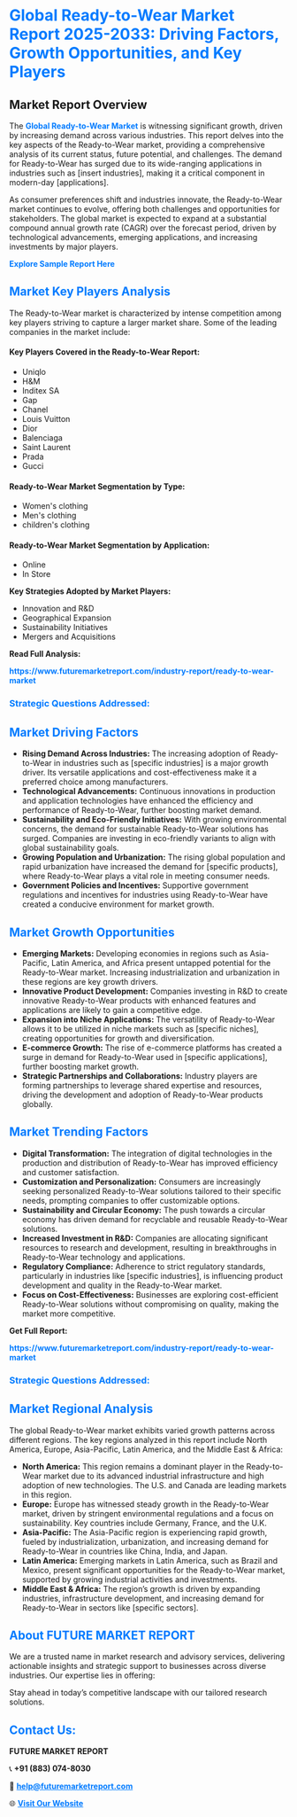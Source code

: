 <h1 style="color: #007BFF;">Global Ready-to-Wear Market Report 2025-2033: Driving Factors, Growth Opportunities, and Key Players</h1>

<section id="overview">
<h2>Market Report Overview</h2>
<p>The <a href="https://www.futuremarketreport.com/industry-report/ready-to-wear-market" style="color: #007BFF; text-decoration: none;"><strong>Global Ready-to-Wear Market</strong></a> is witnessing significant growth, driven by increasing demand across various industries. This report delves into the key aspects of the Ready-to-Wear market, providing a comprehensive analysis of its current status, future potential, and challenges. The demand for Ready-to-Wear has surged due to its wide-ranging applications in industries such as [insert industries], making it a critical component in modern-day [applications].</p>
<p>As consumer preferences shift and industries innovate, the Ready-to-Wear market continues to evolve, offering both challenges and opportunities for stakeholders. The global market is expected to expand at a substantial compound annual growth rate (CAGR) over the forecast period, driven by technological advancements, emerging applications, and increasing investments by major players.</p>
</section>

<section id="overview">
<p><a href="https://www.futuremarketreport.com/request-sample/reportId=109460" style="color: #007BFF; text-decoration: none;"><strong>Explore Sample Report Here</strong></a></p>
</section>

<section id="key-players">
<h2 style="color: #007BFF;">Market Key Players Analysis</h2>
<p>The Ready-to-Wear market is characterized by intense competition among key players striving to capture a larger market share. Some of the leading companies in the market include:</p>
<h4>Key Players Covered in the Ready-to-Wear Report:</h4>
<ul><li>Uniqlo</li><li>H&amp;M</li><li>Inditex SA</li><li>Gap</li><li>Chanel</li><li>Louis Vuitton</li><li>Dior</li><li>Balenciaga</li><li>Saint Laurent</li><li>Prada</li><li>Gucci</li></ul>
<h4>Ready-to-Wear Market Segmentation by Type:</h4>
<ul><li>Women&#039;s clothing</li><li>Men&#039;s clothing</li><li>children&#039;s clothing</li></ul>

<h4>Ready-to-Wear Market Segmentation by Application:</h4>
<ul><li>Online</li><li>In Store</li></ul>
<p><strong>Key Strategies Adopted by Market Players:</strong></p>
<ul>
<li>Innovation and R&D</li>
<li>Geographical Expansion</li>
<li>Sustainability Initiatives</li>
<li>Mergers and Acquisitions</li>
</ul>
</section>

<section>
<p><strong>Read Full Analysis: </strong></p><a href="https://www.futuremarketreport.com/industry-report/ready-to-wear-market" style="color: #007BFF; text-decoration: none;"><strong>https://www.futuremarketreport.com/industry-report/ready-to-wear-market</strong></a>
<h3 style="color: #007BFF;">Strategic Questions Addressed:</h3>
</section>

<section id="driving-factors">
<h2 style="color: #007BFF;">Market Driving Factors</h2>
<ul>
<li><strong>Rising Demand Across Industries:</strong> The increasing adoption of Ready-to-Wear in industries such as [specific industries] is a major growth driver. Its versatile applications and cost-effectiveness make it a preferred choice among manufacturers.</li>
<li><strong>Technological Advancements:</strong> Continuous innovations in production and application technologies have enhanced the efficiency and performance of Ready-to-Wear, further boosting market demand.</li>
<li><strong>Sustainability and Eco-Friendly Initiatives:</strong> With growing environmental concerns, the demand for sustainable Ready-to-Wear solutions has surged. Companies are investing in eco-friendly variants to align with global sustainability goals.</li>
<li><strong>Growing Population and Urbanization:</strong> The rising global population and rapid urbanization have increased the demand for [specific products], where Ready-to-Wear plays a vital role in meeting consumer needs.</li>
<li><strong>Government Policies and Incentives:</strong> Supportive government regulations and incentives for industries using Ready-to-Wear have created a conducive environment for market growth.</li>
</ul>
</section>

<section id="growth-opportunities">
<h2 style="color: #007BFF;">Market Growth Opportunities</h2>
<ul>
<li><strong>Emerging Markets:</strong> Developing economies in regions such as Asia-Pacific, Latin America, and Africa present untapped potential for the Ready-to-Wear market. Increasing industrialization and urbanization in these regions are key growth drivers.</li>
<li><strong>Innovative Product Development:</strong> Companies investing in R&D to create innovative Ready-to-Wear products with enhanced features and applications are likely to gain a competitive edge.</li>
<li><strong>Expansion into Niche Applications:</strong> The versatility of Ready-to-Wear allows it to be utilized in niche markets such as [specific niches], creating opportunities for growth and diversification.</li>
<li><strong>E-commerce Growth:</strong> The rise of e-commerce platforms has created a surge in demand for Ready-to-Wear used in [specific applications], further boosting market growth.</li>
<li><strong>Strategic Partnerships and Collaborations:</strong> Industry players are forming partnerships to leverage shared expertise and resources, driving the development and adoption of Ready-to-Wear products globally.</li>
</ul>
</section>

<section id="trending-factors">
<h2 style="color: #007BFF;">Market Trending Factors</h2>
<ul>
<li><strong>Digital Transformation:</strong> The integration of digital technologies in the production and distribution of Ready-to-Wear has improved efficiency and customer satisfaction.</li>
<li><strong>Customization and Personalization:</strong> Consumers are increasingly seeking personalized Ready-to-Wear solutions tailored to their specific needs, prompting companies to offer customizable options.</li>
<li><strong>Sustainability and Circular Economy:</strong> The push towards a circular economy has driven demand for recyclable and reusable Ready-to-Wear solutions.</li>
<li><strong>Increased Investment in R&D:</strong> Companies are allocating significant resources to research and development, resulting in breakthroughs in Ready-to-Wear technology and applications.</li>
<li><strong>Regulatory Compliance:</strong> Adherence to strict regulatory standards, particularly in industries like [specific industries], is influencing product development and quality in the Ready-to-Wear market.</li>
<li><strong>Focus on Cost-Effectiveness:</strong> Businesses are exploring cost-efficient Ready-to-Wear solutions without compromising on quality, making the market more competitive.</li>
</ul>
</section>

<section>
<p><strong>Get Full Report: </strong></p><a href="https://www.futuremarketreport.com/industry-report/ready-to-wear-market" style="color: #007BFF; text-decoration: none;"><strong>https://www.futuremarketreport.com/industry-report/ready-to-wear-market</strong></a>
<h3 style="color: #007BFF;">Strategic Questions Addressed:</h3>
</section>


<section id="regional-analysis">
<h2 style="color: #007BFF;">Market Regional Analysis</h2>
<p>The global Ready-to-Wear market exhibits varied growth patterns across different regions. The key regions analyzed in this report include North America, Europe, Asia-Pacific, Latin America, and the Middle East & Africa:</p>
<ul>
<li><strong>North America:</strong> This region remains a dominant player in the Ready-to-Wear market due to its advanced industrial infrastructure and high adoption of new technologies. The U.S. and Canada are leading markets in this region.</li>
<li><strong>Europe:</strong> Europe has witnessed steady growth in the Ready-to-Wear market, driven by stringent environmental regulations and a focus on sustainability. Key countries include Germany, France, and the U.K.</li>
<li><strong>Asia-Pacific:</strong> The Asia-Pacific region is experiencing rapid growth, fueled by industrialization, urbanization, and increasing demand for Ready-to-Wear in countries like China, India, and Japan.</li>
<li><strong>Latin America:</strong> Emerging markets in Latin America, such as Brazil and Mexico, present significant opportunities for the Ready-to-Wear market, supported by growing industrial activities and investments.</li>
<li><strong>Middle East & Africa:</strong> The region’s growth is driven by expanding industries, infrastructure development, and increasing demand for Ready-to-Wear in sectors like [specific sectors].</li>
</ul>
</section>

<footer>
<h2 style="color: #007BFF;">About FUTURE MARKET REPORT</h2>
<p>We are a trusted name in market research and advisory services, delivering actionable insights and strategic support to businesses across diverse industries. Our expertise lies in offering:</p>

<p>Stay ahead in today’s competitive landscape with our tailored research solutions.</p>

<h2 style="color: #007BFF;">Contact Us:</h2>
<p><strong>FUTURE MARKET REPORT</strong></p>
<p>📞 <strong>+91 (883) 074-8030</strong></p>
<p>📧 <strong><a href="mailto:help@futuremarketreport.com" style="color: #007BFF;">help@futuremarketreport.com</a></strong></p>
<p>🌐 <strong><a href="https://www.futuremarketreport.com/" style="color: #007BFF;">Visit Our Website</a></strong></p>
</footer>